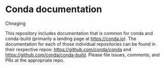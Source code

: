 # Conda documentation
Chnaging

This repository includes documentation that is common for conda and conda-build (primarily a landing page at https://conda.io). The documentation for each of those individual repositories can be found in their respective repos: https://github.com/conda/conda and https://github.com/conda/conda-build.  Please file issues, comments, and PRs at the appropriate repo.
